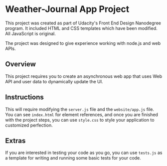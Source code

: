 # Weather-Journal App Project

This project was created as part of Udacity's Front End Design Nanodegree program. It included HTML and CSS templates which have been modified. All JavaScript is original.

The project was designed to give experience working with node.js and web APIs.

## Overview
This project requires you to create an asynchronous web app that uses Web API and user data to dynamically update the UI. 

## Instructions
This will require modifying the `server.js` file and the `website/app.js` file. You can see `index.html` for element references, and once you are finished with the project steps, you can use `style.css` to style your application to customized perfection.

## Extras
If you are interested in testing your code as you go, you can use `tests.js` as a template for writing and running some basic tests for your code.
